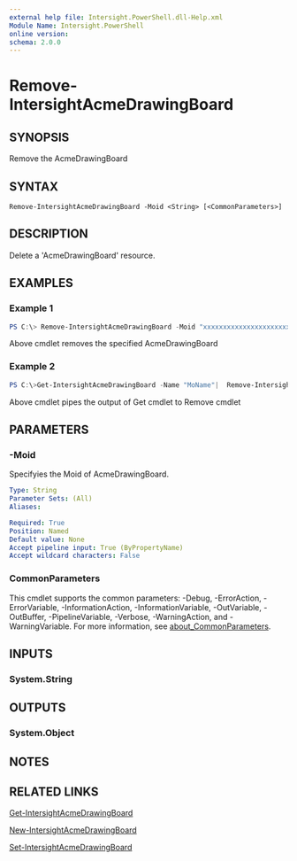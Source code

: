 ```yaml
---
external help file: Intersight.PowerShell.dll-Help.xml
Module Name: Intersight.PowerShell
online version:
schema: 2.0.0
---
```


# Remove-IntersightAcmeDrawingBoard

## SYNOPSIS
Remove the AcmeDrawingBoard

## SYNTAX

```
Remove-IntersightAcmeDrawingBoard -Moid <String> [<CommonParameters>]
```

## DESCRIPTION
Delete a &apos;AcmeDrawingBoard&apos; resource.

## EXAMPLES

### Example 1
```powershell
PS C:\> Remove-IntersightAcmeDrawingBoard -Moid "xxxxxxxxxxxxxxxxxxxxxxxxxxx"
```
Above cmdlet removes the specified AcmeDrawingBoard 

### Example 2
```powershell
PS C:\>Get-IntersightAcmeDrawingBoard -Name "MoName"|  Remove-IntersightAcmeDrawingBoard
```
Above cmdlet pipes the output of Get cmdlet to Remove cmdlet

## PARAMETERS

### -Moid
Specifyies the Moid of AcmeDrawingBoard.

```yaml
Type: String
Parameter Sets: (All)
Aliases:

Required: True
Position: Named
Default value: None
Accept pipeline input: True (ByPropertyName)
Accept wildcard characters: False
```

### CommonParameters
This cmdlet supports the common parameters: -Debug, -ErrorAction, -ErrorVariable, -InformationAction, -InformationVariable, -OutVariable, -OutBuffer, -PipelineVariable, -Verbose, -WarningAction, and -WarningVariable. For more information, see [about_CommonParameters](http://go.microsoft.com/fwlink/?LinkID=113216).

## INPUTS

### System.String

## OUTPUTS

### System.Object
## NOTES

## RELATED LINKS

[Get-IntersightAcmeDrawingBoard](./Get-IntersightAcmeDrawingBoard.md)

[New-IntersightAcmeDrawingBoard](./New-IntersightAcmeDrawingBoard.md)

[Set-IntersightAcmeDrawingBoard](./Set-IntersightAcmeDrawingBoard.md)

